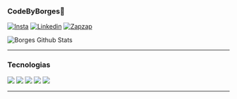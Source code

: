 
### CodeByBorges👻

[![Insta](https://img.shields.io/badge/Instagram-E4405F?style=for-the-badge&logo=instagram&logoColor=white)](https://www.instagram.com/codebyborges/profilecard/?igsh=MWozZHdlMThiZms0cg==)
[![Linkedin](https://img.shields.io/badge/LinkedIn-0077B5?style=for-the-badge&logo=linkedin&logoColor=white)](https://www.linkedin.com/in/alisson-borges-3314402b7?utm_source=share&utm_campaign=share_via&utm_content=profile&utm_medium=ios_app)
[![Zapzap](https://img.shields.io/badge/WhatsApp-25D366?style=for-the-badge&logo=whatsapp&logoColor=white)](https://wa.me/19991064550)



![Borges Github Stats](https://github-readme-stats.vercel.app/api/top-langs/?username=CodeByBorges&hide_progress=true)
<hr>


### Tecnologias

<div style="display:inline">
 <img src="https://img.shields.io/badge/HTML5-E34F26?style=for-the-badge&logo=html5&logoColor=white">
  <img src="https://img.shields.io/badge/Python-3776AB?style=for-the-badge&logo=python&logoColor=white">
   <img src="https://img.shields.io/badge/CSS3-1572B6?style=for-the-badge&logo=css3&logoColor=white">
    <img src="https://img.shields.io/badge/JavaScript-F7DF1E?style=for-the-badge&logo=javascript&logoColor=black">
    <img src="https://img.shields.io/badge/Node.js-43853D?style=for-the-badge&logo=node.js&logoColor=white">
    <hr>


</div>
